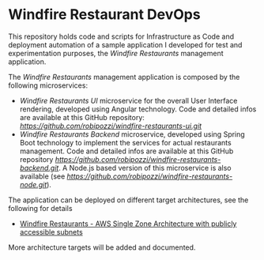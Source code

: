 # Windfire Restaurant DevOps
This repository holds code and scripts for Infrastructure as Code and deployment automation of a sample application I developed for test and experimentation purposes, the *Windfire Restaurants* management application.

The *Windfire Restaurants* management application is composed by the following microservices:

* *Windfire Restaurants UI* microservice for the overall User Interface rendering, developed using Angular technology. Code and detailed infos are available at this GitHub repository: *https://github.com/robipozzi/windfire-restaurants-ui.git*
* *Windfire Restaurants Backend* microservice, developed using Spring Boot technology to implement the services for actual restaurants management. Code and detailed infos are available at this GitHub repository *https://github.com/robipozzi/windfire-restaurants-backend.git*. A Node.js based version of this microservice is also available (see *https://github.com/robipozzi/windfire-restaurants-node.git*).

The application can be deployed on different target architectures, see the following for details

* [Windfire Restaurants - AWS Single Zone Architecture with publicly accessible subnets](aws/SingleZonePubSubnets/README.md)

More architecture targets will be added and documented.